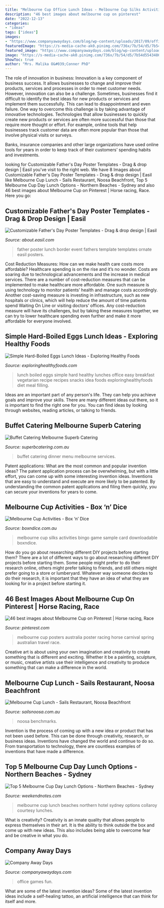 ```yaml
---
title: "Melbourne Cup Office Lunch Ideas - Melbourne Cup Silks Activities Bingo Game Sample Card Downloadable Boxndice"
description: "46 best images about melbourne cup on pinterest"
date: "2022-12-13"
categories:
- "ideas"
tags: ["ideas"]
images:
- "https://www.companyawaydays.com/blog/wp-content/uploads/2017/09/office-games-650x356.jpg"
featuredImage: "https://s-media-cache-ak0.pinimg.com/736x/7b/54/d5/7b54d55434867a9ff93dbc3a46101a11.jpg"
featured_image: "https://www.companyawaydays.com/blog/wp-content/uploads/2017/09/office-games-650x356.jpg"
image: "https://s-media-cache-ak0.pinimg.com/736x/7b/54/d5/7b54d55434867a9ff93dbc3a46101a11.jpg"
ShowToc: true
author: "Mrs. Malika O&#039;Conner PhD"
---
```



The role of innovation in business:
Innovation is a key component of business success. It allows businesses to change and improve their products, services and processes in order to meet customer needs. However, innovation can also be a challenge. Sometimes, businesses find it difficult to identify the best ideas for new products or services and implement them successfully. This can lead to disappointment and even failure.
One way to overcome this challenge is by taking advantage of innovative technologies. Technologies that allow businesses to quickly create new products or services are often more successful than those that require more thought or effort. For example, online tools that help businesses track customer data are often more popular than those that involve physical visits or surveys.

Banks, insurance companies and other large organizations have used online tools for years in order to keep track of their customers’ spending habits and investments.

	

		
looking for Customizable Father&#039;s Day Poster Templates - Drag &amp; drop design | Easil you've visit to the right web. We have 8 Images about Customizable Father&#039;s Day Poster Templates - Drag &amp; drop design | Easil like Melbourne Cup Lunch - Sails Restaurant, Noosa Beachfront, Top 5 Melbourne Cup Day Lunch Options - Northern Beaches - Sydney and also 46 best images about Melbourne Cup on Pinterest | Horse racing, Race. Here you go:
		
    
## Customizable Father&#039;s Day Poster Templates - Drag &amp; Drop Design | Easil

<img loading=lazy src="https://s3.amazonaws.com/export.easil.com/26f56f8f-072a-4937-afca-c06521095e3c/28e9b9303a71488ff3.png" onerror="this.onerror=null;this.src='https://tse1.mm.bing.net/th?id=OIP.aFcCc2QEUli_oXGZGnjG6wAAAA&amp;pid=15.1';" alt="Customizable Father&#039;s Day Poster Templates - Drag &amp; drop design | Easil">

_Source: about.easil.com_

>father poster lunch border event fathers template templates ornate easil posters. 

	

Cost Reduction Measures: How can we make health care costs more affordable?
Healthcare spending is on the rise and it’s no wonder. Costs are soaring due to technological advancements and the increase in medical services. There are a number of cost-reduction measures that can be implemented to make healthcare more affordable. One such measure is using technology to monitor patients’ health and manage costs accordingly. Another cost-saving measure is investing in infrastructure, such as new hospitals or clinics, which will help reduce the amount of time patients spend Waiting On Line or visiting doctors’ offices.
Any cost-reduction measure will have its challenges, but by taking these measures together, we can try to lower healthcare spending even further and make it more affordable for everyone involved.

    
## Simple Hard-Boiled Eggs Lunch Ideas - Exploring Healthy Foods

<img loading=lazy src="http://www.exploringhealthyfoods.com/wp-content/uploads/2016/11/Healthy-Lunch-Ideas-600x826.jpg" onerror="this.onerror=null;this.src='https://tse4.mm.bing.net/th?id=OIP.d9y8q71XUqqw6BGw2WxUFwHaKM&amp;pid=15.1';" alt="Simple Hard-Boiled Eggs Lunch Ideas - Exploring Healthy Foods">

_Source: exploringhealthyfoods.com_

>lunch boiled eggs simple hard healthy lunches office easy breakfast vegetarian recipe recipes snacks idea foods exploringhealthyfoods diet meal filling. 

	

Ideas are an important part of any person's life. They can help you achieve goals and improve your skills. There are many different ideas out there, so it is important to find the right one for you. You can find ideas by looking through websites, reading articles, or talking to friends.

    
## Buffet Catering Melbourne Superb Catering

<img loading=lazy src="https://superbcatering.com.au/wp-content/uploads/2020/04/buffet-dinner-01.jpg" onerror="this.onerror=null;this.src='https://tse4.mm.bing.net/th?id=OIP.J1Gkl8TzHnamwLhhhnXs9AHaF6&amp;pid=15.1';" alt="Buffet Catering Melbourne Superb Catering">

_Source: superbcatering.com.au_

>buffet catering dinner menu melbourne services. 

	

Patent applications: What are the most common and popular invention ideas?
The patent application process can be overwhelming, but with a little effort, you can come up with some interesting invention ideas. Inventions that are easy to understand and execute are more likely to be patented. By understanding the common patent applications and filing them quickly, you can secure your inventions for years to come.

    
## Melbourne Cup Activities - Box ‘n’ Dice

<img loading=lazy src="https://www.boxndice.com.au/site/wp-content/uploads/2017/09/SilksBingocards1revised.jpg" onerror="this.onerror=null;this.src='https://tse2.mm.bing.net/th?id=OIP.9zkvxhSY2Ykj76Ulr50dsgHaFO&amp;pid=15.1';" alt="Melbourne Cup Activities - Box ‘n’ Dice">

_Source: boxndice.com.au_

>melbourne cup silks activities bingo game sample card downloadable boxndice. 

	

How do you go about researching different DIY projects before starting them?
There are a lot of different ways to go about researching different DIY projects before starting them. Some people might prefer to do their research online, others might prefer talking to friends, and still others might prefer going to a store or lumberyard. Whatever way someone decides to do their research, it is important that they have an idea of what they are looking for in a project before starting it.

    
## 46 Best Images About Melbourne Cup On Pinterest | Horse Racing, Race

<img loading=lazy src="https://s-media-cache-ak0.pinimg.com/736x/7b/54/d5/7b54d55434867a9ff93dbc3a46101a11.jpg" onerror="this.onerror=null;this.src='https://tse2.mm.bing.net/th?id=OIP.fCJmYNdBEfskjgho32xw0AHaLh&amp;pid=15.1';" alt="46 best images about Melbourne Cup on Pinterest | Horse racing, Race">

_Source: pinterest.com_

>melbourne cup posters australia poster racing horse carnival spring australian travel race. 

	

Creative art is about using your own imagination and creativity to create something that is different and exciting. Whether it be a painting, sculpture, or music, creative artists use their intelligence and creativity to produce something that can make a difference in the world.

    
## Melbourne Cup Lunch - Sails Restaurant, Noosa Beachfront

<img loading=lazy src="https://www.sailsnoosa.com.au/wp-content/uploads/2019/02/melbourne-cup-menu-2019-02-19-1.jpg" onerror="this.onerror=null;this.src='https://tse1.mm.bing.net/th?id=OIP.IZJsytCDDiAHub_ey-aNNgHaNB&amp;pid=15.1';" alt="Melbourne Cup Lunch - Sails Restaurant, Noosa Beachfront">

_Source: sailsnoosa.com.au_

>noosa benchmarks. 

	

Invention is the process of coming up with a new idea or product that has not been used before. This can be done through creativity, research, or business ideas. Inventions have changed the world and continue to do so. From transportation to technology, there are countless examples of inventions that have made a difference.

    
## Top 5 Melbourne Cup Day Lunch Options - Northern Beaches - Sydney

<img loading=lazy src="https://www.weekendnotes.com/im/009/04/melbourne-cup-day-lunches-northern-beaches-collaro1.jpg" onerror="this.onerror=null;this.src='https://tse1.mm.bing.net/th?id=OIP.K8PFiKiuyPQUs6yYf-nl3AHaKU&amp;pid=15.1';" alt="Top 5 Melbourne Cup Day Lunch Options - Northern Beaches - Sydney">

_Source: weekendnotes.com_

>melbourne cup lunch beaches northern hotel sydney options collaroy courtesy lunches. 

	

What is creativity?
Creativity is an innate quality that allows people to express themselves in their art. It is the ability to think outside the box and come up with new ideas. This also includes being able to overcome fear and be creative in what you do.

    
## Company Away Days

<img loading=lazy src="https://www.companyawaydays.com/blog/wp-content/uploads/2017/09/office-games-650x356.jpg" onerror="this.onerror=null;this.src='https://tse3.mm.bing.net/th?id=OIP.jck7to-vAvE7P6r29A8PMgHaED&amp;pid=15.1';" alt="Company Away Days">

_Source: companyawaydays.com_

>office games fun. 

	

What are some of the latest invention ideas?
Some of the latest invention ideas include a self-healing tattoo, an artificial intelligence that can think for itself and more.


